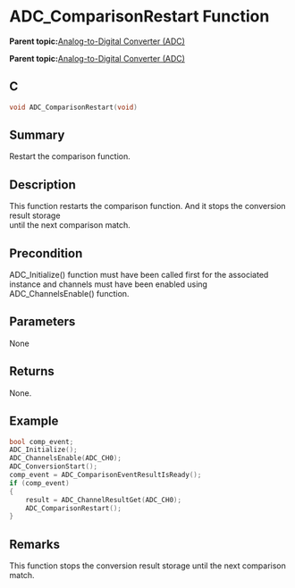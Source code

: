 # ADC\_ComparisonRestart Function

**Parent topic:**[Analog-to-Digital Converter \(ADC\)](GUID-056D5DD2-57C5-445D-95F9-F4FCAA2DFDE1.md)

**Parent topic:**[Analog-to-Digital Converter \(ADC\)](GUID-92E9F62C-DBB2-4C9A-B8AD-EDEE1E2F2BDF.md)

## C

```c
void ADC_ComparisonRestart(void)
```

## Summary

Restart the comparison function.

## Description

This function restarts the comparison function. And it stops the conversion result storage<br />until the next comparison match.

## Precondition

ADC\_Initialize\(\) function must have been called first for the associated instance and channels must have been enabled using ADC\_ChannelsEnable\(\) function.

## Parameters

None

## Returns

None.

## Example

```c
bool comp_event;
ADC_Initialize();
ADC_ChannelsEnable(ADC_CH0);
ADC_ConversionStart();
comp_event = ADC_ComparisonEventResultIsReady();
if (comp_event)
{
    result = ADC_ChannelResultGet(ADC_CH0);
    ADC_ComparisonRestart();
}
```

## Remarks

This function stops the conversion result storage until the next comparison match.

